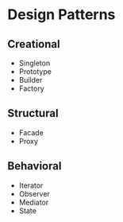 # Design Patterns

## Creational

- Singleton
- Prototype
- Builder
- Factory

## Structural

- Facade
- Proxy

## Behavioral

- Iterator
- Observer
- Mediator
- State
